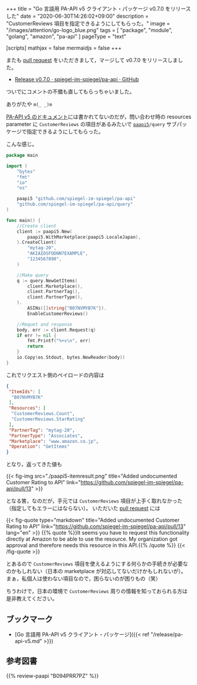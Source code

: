 +++
title = "Go 言語用 PA-API v5 クライアント・パッケージ v0.7.0 をリリースした"
date =  "2020-06-30T14:26:02+09:00"
description = "CustomerReviews 項目を指定できるようにしてもらった。"
image = "/images/attention/go-logo_blue.png"
tags = [ "package", "module", "golang", "amazon", "pa-api" ]
pageType = "text"

[scripts]
  mathjax = false
  mermaidjs = false
+++

またも [pull request] をいただきまして，マージして v0.7.0 をリリースしました。

- [Release v0.7.0 · spiegel-im-spiegel/pa-api · GitHub](https://github.com/spiegel-im-spiegel/pa-api/releases/tag/v0.7.0)

ついでにコメントの不備も直してもらっちゃいました。

ありがたや `m(_ _)m`

[PA-API v5 のドキュメント](https://webservices.amazon.com/paapi5/documentation/ "Product Advertising API 5.0 Documentation")には書かれてないのだが，問い合わせ時の resources parameter に `CustomerReviews` の項目があるみたいで  [`paapi5`]`/query` サブパッケージで指定できるようにしてもらった。

こんな感じ。

```go {hl_lines=[30]}
package main

import (
    "bytes"
    "fmt"
    "io"
    "os"

    paapi5 "github.com/spiegel-im-spiegel/pa-api"
    "github.com/spiegel-im-spiegel/pa-api/query"
)

func main() {
    //Create client
    client := paapi5.New(
        paapi5.WithMarketplace(paapi5.LocaleJapan),
    ).CreateClient(
        "mytag-20",
        "AKIAIOSFODNN7EXAMPLE",
        "1234567890",
    )

    //Make query
    q := query.NewGetItems(
		client.Marketplace(),
		client.PartnerTag(),
		client.PartnerType(),
	).
		ASINs([]string{"B07NVMYB7K"}).
		EnableCustomerReviews()

    //Requet and response
    body, err := client.Request(q)
    if err != nil {
        fmt.Printf("%+v\n", err)
        return
    }
    io.Copy(os.Stdout, bytes.NewReader(body))
}
```

これでリクエスト側のペイロードの内容は

```json {hl_lines=["6-7"]}
{
 "ItemIds": [
  "B07NVMYB7K"
 ],
 "Resources": [
  "CustomerReviews.Count",
  "CustomerReviews.StarRating"
 ],
 "PartnerTag": "mytag-20",
 "PartnerType": "Associates",
 "Marketplace": "www.amazon.co.jp",
 "Operation": "GetItems"
}
```

となり，返ってきた値も

{{< fig-img src="./paapi5-itemresult.png" title="Added undocumented Customer Rating to API" link="https://github.com/spiegel-im-spiegel/pa-api/pull/13" >}}

となる筈，なのだが，手元では `CustomerReviews` 項目が上手く取れなかった（指定してもエラーにはならない）。
いただいた [pull request] には

{{< fig-quote type="markdown" title="Added undocumented Customer Rating to API" link="https://github.com/spiegel-im-spiegel/pa-api/pull/13" lang="en" >}}
{{% quote %}}It seems you have to request this functionality directly at Amazon to be able to use the resource.  My organization got approval and therefore needs this resource in this API.{{% /quote %}}
{{< /fig-quote >}}

とあるので `CustomerReviews` 項目を使えるようにする何らかの手続きが必要なのかもしれない（日本の marketplace が対応してないだけかもしれないが）。
まぁ，私個人は使わない項目なので，困らないのが困りもの（笑）

ちうわけで，日本の環境で `CustomerReviews` 周りの情報を知っておられる方は是非教えてください。

## ブックマーク

- [Go 言語用 PA-API v5 クライアント・パッケージ]({{< ref "/release/pa-api-v5.md" >}})

[Go]: https://golang.org/ "The Go Programming Language"
[Go 言語]: https://golang.org/ "The Go Programming Language"
[PA-API]: https://affiliate.amazon.co.jp/assoc_credentials/home "Product Advertising API"
[spiegel-im-spiegel/pa-api]: https://github.com/spiegel-im-spiegel/pa-api "spiegel-im-spiegel/pa-api: APIs for Amazon Product Advertising API v5 by Golang"
[`paapi5`]: https://github.com/spiegel-im-spiegel/pa-api "spiegel-im-spiegel/pa-api: APIs for Amazon Product Advertising API v5 by Golang"
[pull request]: https://github.com/spiegel-im-spiegel/pa-api/pull/13 "Added undocumented Customer Rating to API by hackmac89 · Pull Request #13 · spiegel-im-spiegel/pa-api"

## 参考図書

{{% review-paapi "B094PRR7PZ" %}} <!-- プログラミング言語Go -->
